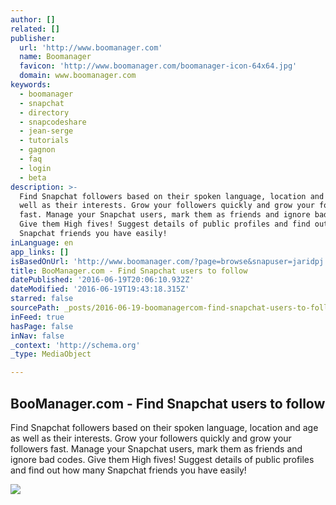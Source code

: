 ```yaml
---
author: []
related: []
publisher:
  url: 'http://www.boomanager.com'
  name: Boomanager
  favicon: 'http://www.boomanager.com/boomanager-icon-64x64.jpg'
  domain: www.boomanager.com
keywords:
  - boomanager
  - snapchat
  - directory
  - snapcodeshare
  - jean-serge
  - tutorials
  - gagnon
  - faq
  - login
  - beta
description: >-
  Find Snapchat followers based on their spoken language, location and age as
  well as their interests. Grow your followers quickly and grow your followers
  fast. Manage your Snapchat users, mark them as friends and ignore bad codes.
  Give them High fives! Suggest details of public profiles and find out how many
  Snapchat friends you have easily!
inLanguage: en
app_links: []
isBasedOnUrl: 'http://www.boomanager.com/?page=browse&snapuser=jaridpj'
title: BooManager.com - Find Snapchat users to follow
datePublished: '2016-06-19T20:06:10.932Z'
dateModified: '2016-06-19T19:43:18.315Z'
starred: false
sourcePath: _posts/2016-06-19-boomanagercom-find-snapchat-users-to-follow.md
inFeed: true
hasPage: false
inNav: false
_context: 'http://schema.org'
_type: MediaObject

---
```

<article style=""><h1>BooManager.com - Find Snapchat users to follow</h1><p>Find Snapchat followers based on their spoken language, location and age as well as their interests. Grow your followers quickly and grow your followers fast. Manage your Snapchat users, mark them as friends and ignore bad codes. Give them High fives! Suggest details of public profiles and find out how many Snapchat friends you have easily!</p><img src="http://BooManager.com/images/boomanager-fb.png" /></article>